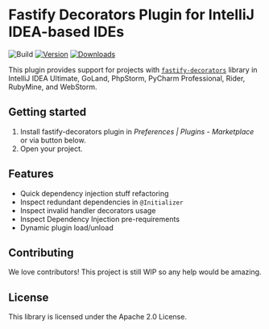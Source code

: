 # Fastify Decorators Plugin for IntelliJ IDEA-based IDEs

![Build](https://github.com/L2jLiga/fastify-decorators-plugin/workflows/Build/badge.svg)
[![Version](https://img.shields.io/jetbrains/plugin/v/13801.svg)](https://plugins.jetbrains.com/plugin/PLUGIN_ID)
[![Downloads](https://img.shields.io/jetbrains/plugin/d/13801.svg)](https://plugins.jetbrains.com/plugin/PLUGIN_ID)

<!-- Plugin description -->

This plugin provides support for projects with [`fastify-decorators`] library in IntelliJ IDEA Ultimate, GoLand, PhpStorm, PyCharm Professional, Rider, RubyMine, and WebStorm.

## Getting started

1. Install fastify-decorators plugin in *Preferences | Plugins - Marketplace* or via button below.
2. Open your project.

## Features

- Quick dependency injection stuff refactoring
- Inspect redundant dependencies in `@Initializer`
- Inspect invalid handler decorators usage
- Inspect Dependency Injection pre-requirements
- Dynamic plugin load/unload

<!-- Plugin description end -->

## Contributing

We love contributors! This project is still WIP so any help would be amazing.

## License

This library is licensed under the Apache 2.0 License.

[`fastify-decorators`]: https://npmjs.org/package/fastify-decorators
